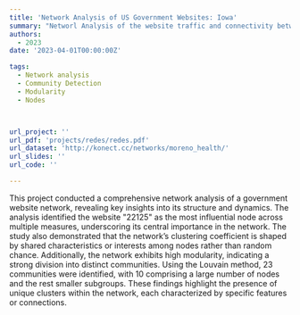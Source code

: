 ```yaml
---
title: 'Network Analysis of US Government Websites: Iowa'
summary: "Networl Analysis of the website traffic and connectivity between different government sites in Iowa."
authors:
  - 2023
date: '2023-04-01T00:00:00Z'

tags:
  - Network analysis
  - Community Detection
  - Modularity
  - Nodes



url_project: ''
url_pdf: 'projects/redes/redes.pdf'
url_dataset: 'http://konect.cc/networks/moreno_health/'
url_slides: ''
url_code: ''

---
```


This project conducted a comprehensive network analysis of a government website network, revealing key insights into its structure and dynamics. The analysis identified the website "22125" as the most influential node across multiple measures, underscoring its central importance in the network. The study also demonstrated that the network’s clustering coefficient is shaped by shared characteristics or interests among nodes rather than random chance. Additionally, the network exhibits high modularity, indicating a strong division into distinct communities. Using the Louvain method, 23 communities were identified, with 10 comprising a large number of nodes and the rest smaller subgroups. These findings highlight the presence of unique clusters within the network, each characterized by specific features or connections.
